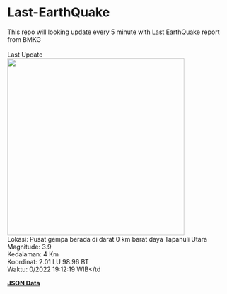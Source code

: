 # Last-EarthQuake
This repo will looking update every 5 minute with Last EarthQuake report from BMKG
<br>
<br>
Last Update
<br>
<img src="https://ews.bmkg.go.id/TEWS/data/20221025191219.mmi.jpg" width="400"/>
<br>
Lokasi: Pusat gempa berada di darat 0 km barat daya Tapanuli Utara <br>
Magnitude: 3.9 <br>
Kedalaman: 4 Km <br>
Koordinat: 2.01 LU 98.96 BT <br>
Waktu: 0/2022 19:12:19 WIB</td <br>

<a href="./data/data.json">**JSON Data**</a>
